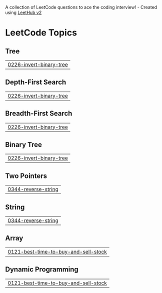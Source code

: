 A collection of LeetCode questions to ace the coding interview! - Created using [LeetHub v2](https://github.com/arunbhardwaj/LeetHub-2.0)
<!---LeetCode Topics Start-->
# LeetCode Topics
## Tree
|  |
| ------- |
| [0226-invert-binary-tree](https://github.com/sanskar885/Leetcode/tree/master/0226-invert-binary-tree) |
## Depth-First Search
|  |
| ------- |
| [0226-invert-binary-tree](https://github.com/sanskar885/Leetcode/tree/master/0226-invert-binary-tree) |
## Breadth-First Search
|  |
| ------- |
| [0226-invert-binary-tree](https://github.com/sanskar885/Leetcode/tree/master/0226-invert-binary-tree) |
## Binary Tree
|  |
| ------- |
| [0226-invert-binary-tree](https://github.com/sanskar885/Leetcode/tree/master/0226-invert-binary-tree) |
## Two Pointers
|  |
| ------- |
| [0344-reverse-string](https://github.com/sanskar885/Leetcode/tree/master/0344-reverse-string) |
## String
|  |
| ------- |
| [0344-reverse-string](https://github.com/sanskar885/Leetcode/tree/master/0344-reverse-string) |
## Array
|  |
| ------- |
| [0121-best-time-to-buy-and-sell-stock](https://github.com/sanskar885/Leetcode/tree/master/0121-best-time-to-buy-and-sell-stock) |
## Dynamic Programming
|  |
| ------- |
| [0121-best-time-to-buy-and-sell-stock](https://github.com/sanskar885/Leetcode/tree/master/0121-best-time-to-buy-and-sell-stock) |
<!---LeetCode Topics End-->